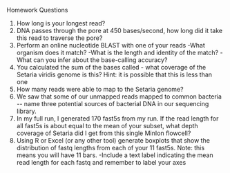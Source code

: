 Homework Questions
1.	How long is your longest read?
2.	DNA passes through the pore at 450 bases/second, how long did it take this read to traverse the pore?
3.	Perform an online nucleotide BLAST with one of your reads
-What organism does it match?
-What is the length and identity of the match?
-What can you infer about the base-calling accuracy?
4.	You calculated the sum of the bases called - what coverage of the Setaria viridis genome is this?
Hint: it is possible that this is less than one
5.	How many reads were able to map to the Setaria genome?
6.	We saw that some of our unmapped reads mapped to common bacteria -- name three potential sources of bacterial DNA in our sequencing library.
7.	In my full run, I generated 170 fast5s from my run.
If the read length for all fast5s is about equal to the mean of your subset, what depth coverage of Setaria did I get from this single MinIon flowcell?
8.	Using R or Excel (or any other tool) generate boxplots that show the distribution of fastq lengths from each of your 11 fast5s. Note: this means you will have 11 bars.
-Include a text label indicating the mean read length for each fastq and remember to label your axes
